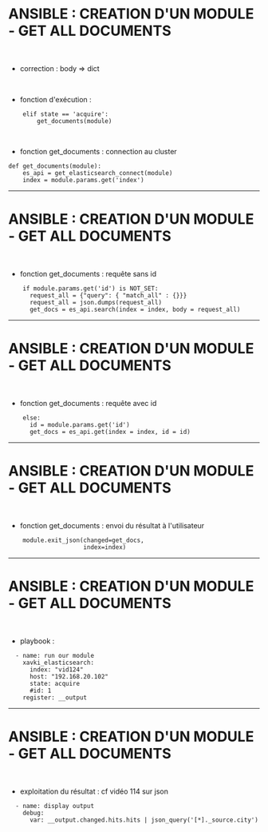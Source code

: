

# ANSIBLE : CREATION D'UN MODULE - GET ALL DOCUMENTS

<br>

* correction : body => dict

<br>

* fonction d'exécution :

```
    elif state == 'acquire':
        get_documents(module)
```

<br>

* fonction get_documents : connection au cluster

```
def get_documents(module):
    es_api = get_elasticsearch_connect(module)
    index = module.params.get('index')
```

---------------------------------------------------------------------

# ANSIBLE : CREATION D'UN MODULE - GET ALL DOCUMENTS

<br>

* fonction get_documents : requête sans id

```
    if module.params.get('id') is NOT_SET:
      request_all = {"query": { "match_all" : {}}}
      request_all = json.dumps(request_all)
      get_docs = es_api.search(index = index, body = request_all)

```

---------------------------------------------------------------------

# ANSIBLE : CREATION D'UN MODULE - GET ALL DOCUMENTS


<br>

* fonction get_documents : requête avec id

```
    else:
      id = module.params.get('id')
      get_docs = es_api.get(index = index, id = id)

```

---------------------------------------------------------------------

# ANSIBLE : CREATION D'UN MODULE - GET ALL DOCUMENTS

<br>

* fonction get_documents : envoi du résultat à l'utilisateur

```
    module.exit_json(changed=get_docs,
                     index=index)
```

---------------------------------------------------------------------

# ANSIBLE : CREATION D'UN MODULE - GET ALL DOCUMENTS

<br>

* playbook :

```
  - name: run our module
    xavki_elasticsearch:
      index: "vid124"
      host: "192.168.20.102"
      state: acquire
      #id: 1
    register: __output
```

---------------------------------------------------------------------

# ANSIBLE : CREATION D'UN MODULE - GET ALL DOCUMENTS

<br>

* exploitation du résultat : cf vidéo 114 sur json

```
  - name: display output
    debug:
      var: __output.changed.hits.hits | json_query('[*]._source.city')
```
